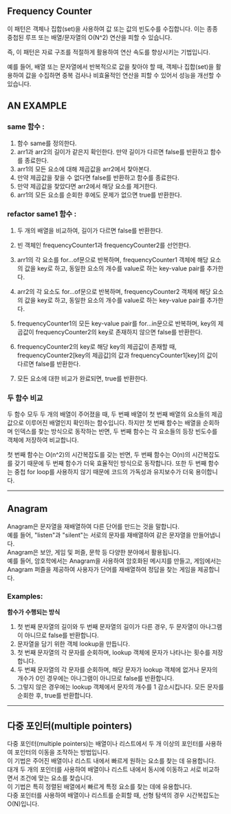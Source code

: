 ## Frequency Counter

이 패턴은 객체나 집합(set)을 사용하여 값 또는 값의 빈도수를 수집합니다.
이는 종종 중첩된 루프 또는 배열/문자열의 O(N^2) 연산을 피할 수 있습니다.<br/>

즉, 이 패턴은 자료 구조를 적절하게 활용하여 연산 속도를 향상시키는 기법입니다.<br/>

예를 들어, 배열 또는 문자열에서 반복적으로 값을 찾아야 할 때, 객체나 집합(set)을 활용하여 값을 수집하면 중복 검사나 비효율적인 연산을 피할 수 있어서 성능을 개선할 수 있습니다.

## AN EXAMPLE

### same 함수 :

1. 함수 same를 정의한다.
2. arr1과 arr2의 길이가 같은지 확인한다. 만약 길이가 다르면 false를 반환하고 함수를 종료한다.
3. arr1의 모든 요소에 대해 제곱값을 arr2에서 찾아본다.
4. 만약 제곱값을 찾을 수 없다면 false를 반환하고 함수를 종료한다.
5. 만약 제곱값을 찾았다면 arr2에서 해당 요소를 제거한다.
6. arr1의 모든 요소를 순회한 후에도 문제가 없으면 true를 반환한다.

### refactor same1 함수 :

1. 두 개의 배열을 비교하여, 길이가 다르면 false를 반환한다.

2. 빈 객체인 frequencyCounter1과 frequencyCounter2를 선언한다.

3. arr1의 각 요소를 for...of문으로 반복하며, frequencyCounter1 객체에 해당 요소의 값을 key로 하고, 동일한 요소의 개수를 value로 하는 key-value pair를 추가한다.

4. arr2의 각 요소도 for...of문으로 반복하며, frequencyCounter2 객체에 해당 요소의 값을 key로 하고, 동일한 요소의 개수를 value로 하는 key-value pair를 추가한다.

5. frequencyCounter1의 모든 key-value pair를 for...in문으로 반복하며, key의 제곱값이 frequencyCounter2의 key로 존재하지 않으면 false를 반환한다.

6. frequencyCounter2의 key로 해당 key의 제곱값이 존재할 때, frequencyCounter2[key의 제곱값]의 값과 frequencyCounter1[key]의 값이 다르면 false를 반환한다.

7. 모든 요소에 대한 비교가 완료되면, true를 반환한다.

### 두 함수 비교

두 함수 모두 두 개의 배열이 주어졌을 때, 두 번째 배열이 첫 번째 배열의 요소들의 제곱값으로 이루어진 배열인지 확인하는 함수입니다. 하지만 첫 번째 함수는 배열을 순회하며 인덱스를 찾는 방식으로 동작하는 반면, 두 번째 함수는 각 요소들의 등장 빈도수를 객체에 저장하여 비교합니다. <br/>

첫 번째 함수는 O(n^2)의 시간복잡도를 갖는 반면, 두 번째 함수는 O(n)의 시간복잡도를 갖기 때문에 두 번째 함수가 더욱 효율적인 방식으로 동작합니다. 또한 두 번째 함수는 중첩 for loop를 사용하지 않기 때문에 코드의 가독성과 유지보수가 더욱 용이합니다.

---

## Anagram

Anagram은 문자열을 재배열하여 다른 단어를 만드는 것을 말합니다. <br/> 예를 들어, "listen"과 "silent"는 서로의 문자를 재배열하여 같은 문자열을 만들어냅니다. <br/>Anagram은 보안, 게임 및 퍼즐, 문학 등 다양한 분야에서 활용됩니다. <br/>예를 들어, 암호학에서는 Anagram을 사용하여 암호화된 메시지를 만들고, 게임에서는 Anagram 퍼즐을 제공하여 사용자가 단어를 재배열하여 정답을 찾는 게임을 제공합니다.

### Examples:

**함수가 수행되는 방식** <br/>

1.  첫 번째 문자열의 길이와 두 번째 문자열의 길이가 다른 경우, 두 문자열이 아나그램이 아니므로 false를 반환합니다.
2.  문자열을 담기 위한 객체 lookup을 만듭니다.
3.  첫 번째 문자열의 각 문자를 순회하며, lookup 객체에 문자가 나타나는 횟수를 저장합니다.
4.  두 번째 문자열의 각 문자를 순회하며, 해당 문자가 lookup 객체에 없거나 문자의 개수가 0인 경우에는 아나그램이 아니므로 false를 반환합니다.
5.  그렇지 않은 경우에는 lookup 객체에서 문자의 개수를 1 감소시킵니다.
    모든 문자를 순회한 후, true를 반환합니다.

---

## 다중 포인터(multiple pointers)

다중 포인터(multiple pointers)는 배열이나 리스트에서 두 개 이상의 포인터를 사용하여 포인터의 이동을 조작하는 방법입니다. <br/>
이 기법은 주어진 배열이나 리스트 내에서 빠르게 원하는 요소를 찾는 데 유용합니다.<br/>
대개 두 개의 포인터를 사용하여 배열이나 리스트 내에서 동시에 이동하고 서로 비교하면서 조건에 맞는 요소를 찾습니다. <br/>
이 기법은 특히 정렬된 배열에서 빠르게 특정 요소를 찾는 데에 유용합니다. <br/>
다중 포인터를 사용하여 배열이나 리스트를 순회할 때, 선형 탐색의 경우 시간복잡도는 O(N)입니다.
